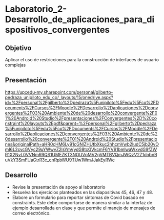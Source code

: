 # Laboratorio_2-Desarrollo_de_aplicaciones_para_dispositivos_convergentes

## Objetivo

Aplicar el uso de restricciones para la construcción de interfaces de usuario complejas

## Presentación

https://upcedu-my.sharepoint.com/personal/gilberto-pedraza_unipiloto_edu_co/_layouts/15/onedrive.aspx?id=%2Fpersonal%2Fgilberto%2Dpedraza%5Funipiloto%5Fedu%5Fco%2FDocuments%2FCursos%2FMoodle%2FDesarrollo%2Daplicaciones%2Dconvergentes%2F03%20Ambiente%20de%20desarrollo%20convergente%2F01%20Android%20Studio%2Fpresentaciones%2FConvergentes%2D%20constraint%20layouts%2Epdf&parent=%2Fpersonal%2Fgilberto%2Dpedraza%5Funipiloto%5Fedu%5Fco%2FDocuments%2FCursos%2FMoodle%2FDesarrollo%2Daplicaciones%2Dconvergentes%2F03%20Ambiente%20de%20desarrollo%20convergente%2F01%20Android%20Studio%2Fpresentaciones&originalPath=aHR0cHM6Ly91cGNlZHUtbXkuc2hhcmVwb2ludC5jb20vOmI6L2cvcGVyc29uYWwvZ2lsYmVydG8tcGVkcmF6YV91bmlwaWxvdG9fZWR1X2NvL0VVNmRRQS1UMEZKT3NOUVpMV2pVMTBVQmJWQzV2Z1dnbnBuVkY3SmFUaGtrR3c_cnRpbWU9TUw1WmJJakEyRWc

## Desarrollo

   * Revise la presentación de apoyo al laboratorio
   * Resuelva los ejercicios planteados en las diapositivas 45, 46, 47 y 48.
   * Elabore un formulario para reportar síntomas de Covid basado en constraints. Este debe comportarse de manera similar a la interfaz de ejemplo desarrollada en clase y que permite el manejo de mensajes de correo electrónico.
